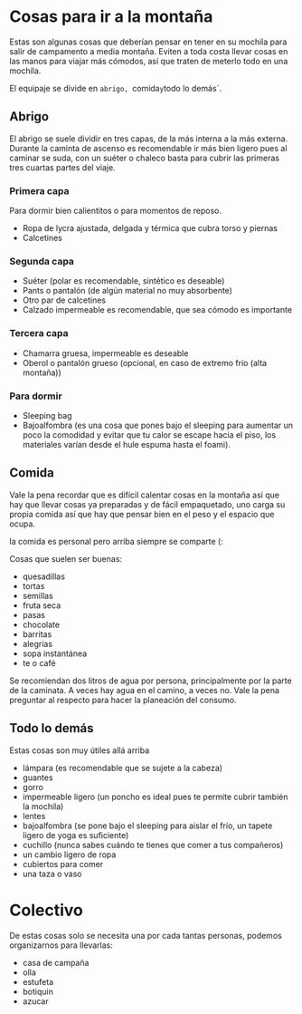 # Cosas para ir a la montaña

Estas son algunas cosas que deberían pensar en tener en su mochila para salir de campamento a media montaña. Eviten a toda costa llevar cosas en las manos para viajar más cómodos, así que traten de meterlo todo en una mochila.

El equipaje se divide en `abrigo, `comida` y `todo lo demás`.

## Abrigo

El abrigo se suele dividir en tres capas, de la más interna a la más externa. Durante la caminta de ascenso es recomendable ir más bien ligero pues al caminar se suda, con un suéter o chaleco basta para cubrir las primeras tres cuartas partes del viaje.

### Primera capa

Para dormir bien calientitos o para momentos de reposo.

* Ropa de lycra ajustada, delgada y térmica que cubra torso y piernas
* Calcetines

### Segunda capa

* Suéter (polar es recomendable, sintético es deseable)
* Pants o pantalón (de algún material no muy absorbente)
* Otro par de calcetines
* Calzado impermeable es recomendable, que sea cómodo es importante

### Tercera capa

* Chamarra gruesa, impermeable es deseable
* Oberol o pantalón grueso (opcional, en caso de extremo frío (alta montaña))

### Para dormir

* Sleeping bag
* Bajoalfombra (es una cosa que pones bajo el sleeping para aumentar un poco la comodidad y evitar que tu calor se escape hacia el piso, los materiales varían desde el hule espuma hasta el foami).

## Comida

Vale la pena recordar que es difícil calentar cosas en la montaña así que hay que llevar cosas ya preparadas y de fácil empaquetado, uno carga su propia comida así que hay que pensar bien en el peso y el espacio que ocupa.

la comida es personal pero arriba siempre se comparte (:

Cosas que suelen ser buenas:
* quesadillas
* tortas
* semillas
* fruta seca
* pasas
* chocolate
* barritas
* alegrias
* sopa instantánea
* te o café

Se recomiendan dos litros de agua por persona, principalmente por la parte de la caminata. A veces hay agua en el camino, a veces no. Vale la pena preguntar al respecto para hacer la planeación del consumo.

## Todo lo demás

Estas cosas son muy útiles allá arriba

- lámpara (es recomendable que se sujete a la cabeza)
- guantes
- gorro
- impermeable ligero (un poncho es ideal pues te permite cubrir también la mochila)
- lentes
- bajoalfombra (se pone bajo el sleeping para aislar el frío, un tapete ligero de yoga es suficiente)
- cuchillo (nunca sabes cuándo te tienes que comer a tus compañeros)
- un cambio ligero de ropa
- cubiertos para comer
- una taza o vaso

# Colectivo

De estas cosas solo se necesita una por cada tantas personas, podemos organizarnos para llevarlas:

* casa de campaña
* olla
* estufeta
* botiquin
* azucar
